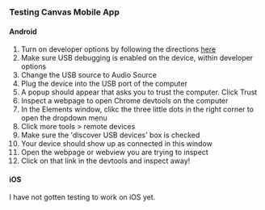 ### Testing Canvas Mobile App

#### Android

1. Turn on developer options by following the directions [here](https://developer.android.com/studio/debug/dev-options)
1. Make sure USB debugging is enabled on the device, within developer options
1. Change the USB source to Audio Source
1. Plug the device into the USB port of the computer
1. A popup should appear that asks you to trust the computer. Click Trust
1. Inspect a webpage to open Chrome devtools on the computer
1. In the Elements window, clikc the three little dots in the right corner to open the dropdown menu
1. Click more tools > remote devices
1. Make sure the 'discover USB devices' box is checked
1. Your device should show up as connected in this window
1. Open the webpage or webview you are trying to inspect
1. Click on that link in the devtools and inspect away!


#### iOS

I have not gotten testing to work on iOS yet.